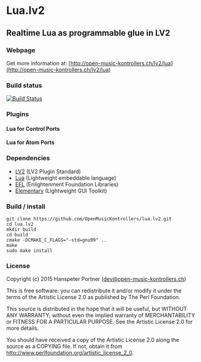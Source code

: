 # Lua.lv2

## Realtime Lua as programmable glue in LV2

### Webpage 

Get more information at: [http://open-music-kontrollers.ch/lv2/lua](http://open-music-kontrollers.ch/lv2/lua)

### Build status

[![Build Status](https://travis-ci.org/OpenMusicKontrollers/lua.lv2.svg)](https://travis-ci.org/OpenMusicKontrollers/lua.lv2)

### Plugins

#### Lua for Control Ports

#### Lua for Atom Ports

### Dependencies

* [LV2](http://lv2plug.in) (LV2 Plugin Standard)
* [Lua](http://lua.org) (Lightweight embeddable language)
* [EFL](http://docs.enlightenment.org/stable/elementary/) (Enlightenment Foundation Libraries)
* [Elementary](http://docs.enlightenment.org/stable/efl/) (Lightweight GUI Toolkit)

### Build / install

	git clone https://github.com/OpenMusicKontrollers/lua.lv2.git
	cd lua.lv2
	mkdir build
	cd build
	cmake -DCMAKE_C_FLAGS="-std=gnu99" ..
	make
	sudo make install

### License

Copyright (c) 2015 Hanspeter Portner (dev@open-music-kontrollers.ch)

This is free software: you can redistribute it and/or modify
it under the terms of the Artistic License 2.0 as published by
The Perl Foundation.

This source is distributed in the hope that it will be useful,
but WITHOUT ANY WARRANTY; without even the implied warranty of
MERCHANTABILITY or FITNESS FOR A PARTICULAR PURPOSE. See the
Artistic License 2.0 for more details.

You should have received a copy of the Artistic License 2.0
along the source as a COPYING file. If not, obtain it from
<http://www.perlfoundation.org/artistic_license_2_0>.
